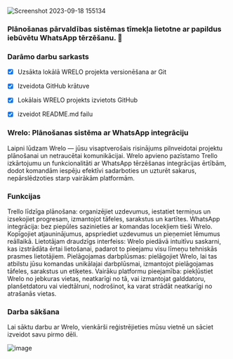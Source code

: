 ![Screenshot 2023-09-18 155134](https://github.com/robertsalonderis/WRELO/assets/98739453/d8c11222-5b18-41df-a502-53c07f071a12)

### Plānošanas pārvaldības sistēmas tīmekļa lietotne ar papildus iebūvētu WhatsApp tērzēšanu. :rocket:


### **Darāmo darbu sarkasts**
- [x] Uzsākta lokālā WRELO projekta versionēšana ar Git
- [x] Izveidota GitHub krātuve
- [x] Lokālais WRELO projekts izvietots GitHub
- [x] izveidot README.md failu


### Wrelo: Plānošanas sistēma ar WhatsApp integrāciju
Laipni lūdzam Wrelo — jūsu visaptverošais risinājums pilnveidotai projektu plānošanai un netraucētai komunikācijai. Wrelo apvieno pazīstamo Trello izkārtojumu un funkcionalitāti ar WhatsApp tērzēšanas integrācijas ērtībām, dodot komandām iespēju efektīvi sadarboties un uzturēt sakarus, nepārslēdzoties starp vairākām platformām.

### Funkcijas
Trello līdzīga plānošana: organizējiet uzdevumus, iestatiet termiņus un izsekojiet progresam, izmantojot tāfeles, sarakstus un kartītes.
WhatsApp integrācija: bez piepūles sazinieties ar komandas locekļiem tieši Wrelo. Kopīgojiet atjauninājumus, apspriediet uzdevumus un pieņemiet lēmumus reāllaikā.
Lietotājam draudzīgs interfeiss: Wrelo piedāvā intuitīvu saskarni, kas izstrādāta ērtai lietošanai, padarot to pieejamu visu līmeņu tehniskās prasmes lietotājiem.
Pielāgojamas darbplūsmas: pielāgojiet Wrelo, lai tas atbilstu jūsu komandas unikālajai darbplūsmai, izmantojot pielāgojamas tāfeles, sarakstus un etiķetes.
Vairāku platformu pieejamība: piekļūstiet Wrelo no jebkuras vietas, neatkarīgi no tā, vai izmantojat galddatoru, planšetdatoru vai viedtālruni, nodrošinot, ka varat strādāt neatkarīgi no atrašanās vietas.

### Darba sākšana
Lai sāktu darbu ar Wrelo, vienkārši reģistrējieties mūsu vietnē un sāciet izveidot savu pirmo dēli.

![image](https://github.com/robertsalonderis/WRELO/assets/98739453/53a03f40-d3e2-4e71-aced-b75e44251b2a)


